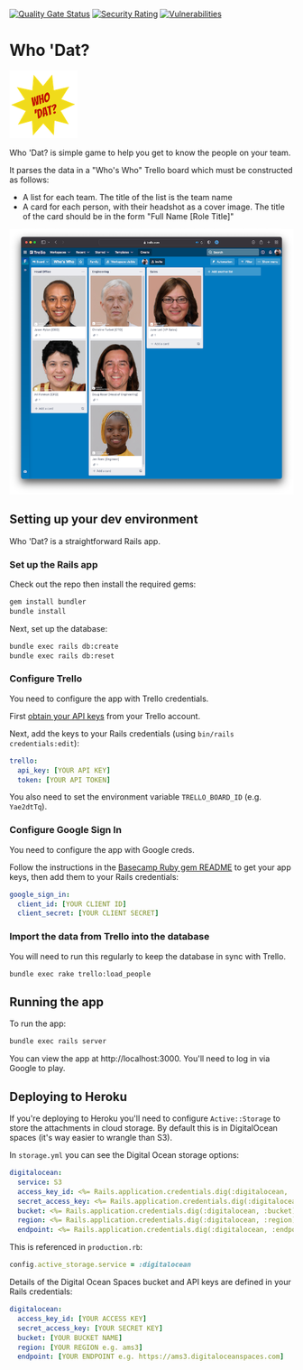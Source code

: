 [![Quality Gate Status](https://sonarcloud.io/api/project_badges/measure?project=fac_whodat&metric=alert_status)](https://sonarcloud.io/summary/new_code?id=fac_whodat)
[![Security Rating](https://sonarcloud.io/api/project_badges/measure?project=fac_whodat&metric=security_rating)](https://sonarcloud.io/summary/new_code?id=fac_whodat)
[![Vulnerabilities](https://sonarcloud.io/api/project_badges/measure?project=fac_whodat&metric=vulnerabilities)](https://sonarcloud.io/summary/new_code?id=fac_whodat)

# Who 'Dat?

![logo](whodat.png)

Who 'Dat? is simple game to help you get to know the people on your team.

It parses the data in a "Who's Who" Trello board which must be constructed as follows:

* A list for each team. The title of the list is the team name
* A card for each person, with their headshot as a cover image. The title of the card should be in the form "Full Name [Role Title]"

![Example Who's Who board](trello.png)

## Setting up your dev environment

Who 'Dat? is a straightforward Rails app.

### Set up the Rails app

Check out the repo then install the required gems:

```bash
gem install bundler
bundle install
```

Next, set up the database:

```bash
bundle exec rails db:create
bundle exec rails db:reset
```

### Configure Trello

You need to configure the app with Trello credentials.

First [obtain your API keys](https://trello.com/app-key) from your Trello account.

Next, add the keys to your Rails credentials (using `bin/rails credentials:edit`):

```yaml
trello:
  api_key: [YOUR API KEY]
  token: [YOUR API TOKEN]
```

You also need to set the environment variable `TRELLO_BOARD_ID` (e.g. `Yae2dtTq`).

### Configure Google Sign In

You need to configure the app with Google creds.

Follow the instructions in the [Basecamp Ruby gem README](https://github.com/basecamp/google_sign_in) to get your app keys, then add them to your Rails credentials:

```yaml
google_sign_in:
  client_id: [YOUR CLIENT ID]
  client_secret: [YOUR CLIENT SECRET]
```

### Import the data from Trello into the database

You will need to run this regularly to keep the database in sync with Trello.

```bash
bundle exec rake trello:load_people
```

## Running the app

To run the app:

```bash
bundle exec rails server
```

You can view the app at http://localhost:3000. You'll need to log in via Google to play.

## Deploying to Heroku

If you're deploying to Heroku you'll need to configure `Active::Storage` to store the attachments in cloud storage. By default this is in DigitalOcean spaces (it's way easier to wrangle than S3).

In `storage.yml` you can see the Digital Ocean storage options:

```yaml
digitalocean:
  service: S3
  access_key_id: <%= Rails.application.credentials.dig(:digitalocean, :access_key_id) %>
  secret_access_key: <%= Rails.application.credentials.dig(:digitalocean, :secret_access_key) %>
  bucket: <%= Rails.application.credentials.dig(:digitalocean, :bucket) %>
  region: <%= Rails.application.credentials.dig(:digitalocean, :region) %>
  endpoint: <%= Rails.application.credentials.dig(:digitalocean, :endpoint) %>
```

This is referenced in `production.rb`:

```ruby
config.active_storage.service = :digitalocean
```

Details of the Digital Ocean Spaces bucket and API keys are defined in your Rails credentials:

```yaml
digitalocean:
  access_key_id: [YOUR ACCESS KEY]
  secret_access_key: [YOUR SECRET KEY]
  bucket: [YOUR BUCKET NAME]
  region: [YOUR REGION e.g. ams3]
  endpoint: [YOUR ENDPOINT e.g. https://ams3.digitaloceanspaces.com]
```
